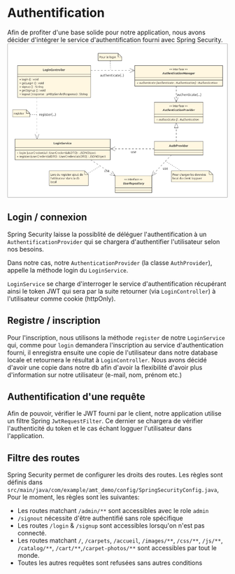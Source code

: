 # Authentification
Afin de profiter d'une base solide pour notre application, nous avons décider d'intégrer le service d'authentification fourni avec Spring Security.
![UML login](https://github.com/EricB2A/PRO_AMT/blob/d2d98cb79094e5b049cb52143d4af0fe67d8c71c/docs/uml/model_images/login.png)

## Login / connexion
Spring Security laisse la possiblité de déléguer l'authentification à un `AuthentificationProvider` qui se chargera d'authentifier l'utilisateur selon nos besoins.

Dans notre cas, notre `AuthenticationProvider` (la classe `AuthProvider`), appelle la méthode login du `LoginService`.

`LoginService` se charge d'interroger le service d'authentification récupérant ainsi le token JWT qui sera par la suite retourner (via `LoginController`) à l'utilisateur comme cookie (httpOnly).

## Registre / inscription
Pour l'inscription, nous utilisons la méthode `register` de notre `LoginService` qui, comme pour `login` demandera l'inscription au service d'authentication fourni, il enregistra ensuite une copie de l'utilisateur dans notre database locale et retournera le résultat à `LoginController`.  Nous avons décidé d'avoir une copie dans notre db afin d'avoir la flexibilité d'avoir plus d'information sur notre utilisateur (e-mail, nom, prénom etc.)


## Authentification d'une requête
Afin de pouvoir, vérifier le JWT fourni par le client, notre application utilise un filtre Spring `JwtRequestFilter`. Ce dernier se chargera de vérifier l'authenticité du token et le cas échant logguer l'utilisateur dans l'application.

## Filtre des routes
Spring Security permet de configurer les droits des routes. Les règles sont définis dans `src/main/java/com/example/amt_demo/config/SpringSecurityConfig.java`, Pour le moment, les règles sont les suivantes:

- Les routes matchant `/admin/**` sont accessibles avec le role `admin`
- `/signout` nécessite d'être authentifié sans role spécifique
- Les routes `/login` & `/signup` sont accessibles lorsqu'on n'est pas connecté.
- Les routes matchant `/`, `/carpets`, `/accueil`, `/images/**`, `/css/**`, `/js/**`, `/catalog/**`, `/cart/**`,`/carpet-photos/**` sont accessibles par tout le monde.
- Toutes les autres requêtes sont refusées sans autres conditions


